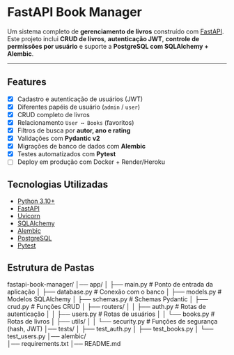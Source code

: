 # FastAPI Book Manager

Um sistema completo de **gerenciamento de livros** construído com [FastAPI](https://fastapi.tiangolo.com/).  
Este projeto inclui **CRUD de livros**, **autenticação JWT**, **controle de permissões por usuário** e suporte a **PostgreSQL com SQLAlchemy + Alembic**.

---

## Features

- [x] Cadastro e autenticação de usuários (JWT)  
- [x] Diferentes papéis de usuário (`admin` / `user`)  
- [x] CRUD completo de livros  
- [x] Relacionamento `User ↔ Books` (favoritos)  
- [x] Filtros de busca por **autor, ano e rating**  
- [x] Validações com **Pydantic v2**  
- [x] Migrações de banco de dados com **Alembic**  
- [x] Testes automatizados com **Pytest**  
- [ ] Deploy em produção com Docker + Render/Heroku  

## Tecnologias Utilizadas

- [Python 3.10+](https://www.python.org/)
- [FastAPI](https://fastapi.tiangolo.com/)
- [Uvicorn](https://www.uvicorn.org/)
- [SQLAlchemy](https://www.sqlalchemy.org/)
- [Alembic](https://alembic.sqlalchemy.org/)
- [PostgreSQL](https://www.postgresql.org/)
- [Pytest](https://docs.pytest.org/)

## Estrutura de Pastas

fastapi-book-manager/
│── app/
│   ├── main.py           # Ponto de entrada da aplicação
│   ├── database.py       # Conexão com o banco
│   ├── models.py         # Modelos SQLAlchemy
│   ├── schemas.py        # Schemas Pydantic
│   ├── crud.py           # Funções CRUD
│   ├── routers/
│   │   ├── auth.py       # Rotas de autenticação
│   │   ├── users.py      # Rotas de usuários
│   │   └── books.py      # Rotas de livros
│   ├── utils/
│   │   └── security.py   # Funções de segurança (hash, JWT)
│── tests/
│   ├── test_auth.py
│   ├── test_books.py
│   └── test_users.py
│── alembic/              
│── requirements.txt
│── README.md
